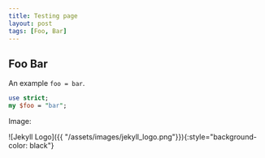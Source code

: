 ```yaml
---
title: Testing page
layout: post
tags: [Foo, Bar]
---
```




## Foo Bar

An example `foo = bar`.

```perl
use strict;
my $foo = "bar";
```

Image:

![Jekyll Logo]({{ "/assets/images/jekyll_logo.png"}}){:style="background-color: black"}

